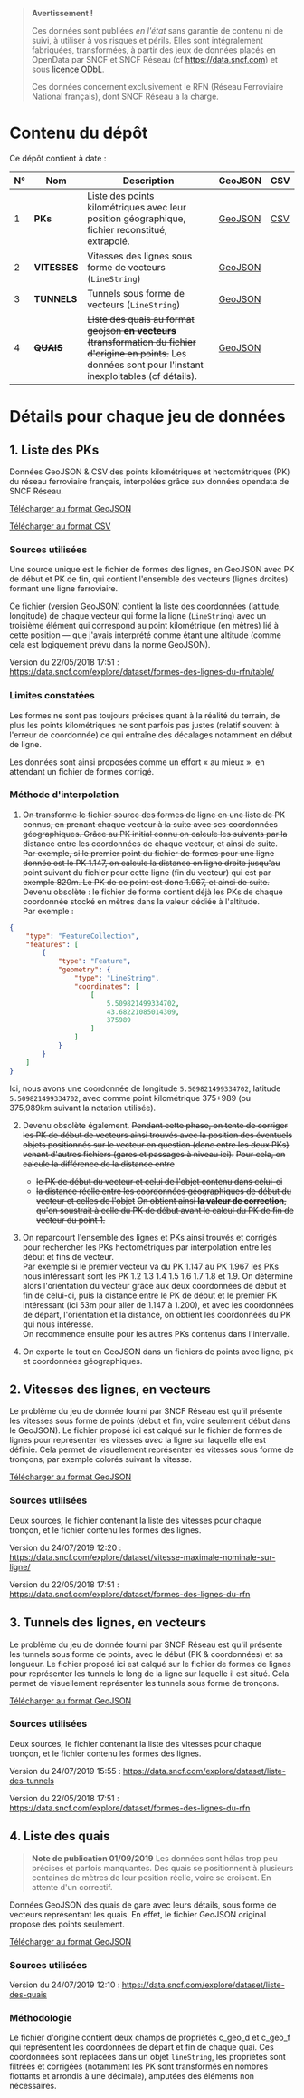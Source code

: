 > **Avertissement !**
>
> Ces données sont publiées _en l'état_ sans garantie de contenu ni de suivi, à utiliser à vos risques et périls. Elles sont intégralement fabriquées, transformées, à partir des jeux de données placés en OpenData par SNCF et SNCF Réseau (cf https://data.sncf.com) et sous [licence ODbL](https://opendatacommons.org/licenses/odbl/1.0/index.html).
>
> Ces données concernent exclusivement le RFN (Réseau Ferroviaire National français), dont SNCF Réseau a la charge.

# Contenu du dépôt

Ce dépôt contient à date :

N° | Nom | Description | GeoJSON | CSV
-- | --- | ----------- | ------- | ---
1 | **PKs** | Liste des points kilométriques avec leur position géographique, fichier reconstitué, extrapolé. | [GeoJSON](liste-des-pks.geojson.zip) | [CSV](liste-des-pks.csv.zip)
2 | **VITESSES** | Vitesses des lignes sous forme de vecteurs (`LineString`) | [GeoJSON](lignes-vitesses.geojson.zip) |
3 | **TUNNELS** | Tunnels sous forme de vecteurs (`LineString`) | [GeoJSON](lignes-tunnels.geojson.zip) |
4 | ~~**QUAIS**~~ | ~~Liste des quais au format geojson **en vecteurs** (transformation du fichier d'origine en points.~~ Les données sont pour l'instant inexploitables (cf détails). | [GeoJSON](liste-des-quais.linestrings.geojson.zip) |

# Détails pour chaque jeu de données

## 1. Liste des PKs

Données GeoJSON &amp; CSV des points kilométriques et hectométriques (PK) du réseau ferroviaire français, interpolées grâce aux données opendata de SNCF Réseau.

[Télécharger au format GeoJSON](liste-des-pks.csv.zip)

[Télécharger au format CSV](liste-des-pks.geojson.zip)

### Sources utilisées

Une source unique est le fichier de formes des lignes, en GeoJSON avec PK de début et PK de fin, qui contient l'ensemble des vecteurs (lignes droites) formant une ligne ferroviaire.

Ce fichier (version GeoJSON) contient la liste des coordonnées (latitude, longitude) de chaque vecteur qui forme la ligne (`LineString`) avec un troisième élément qui correspond au point kilométrique (en mètres) lié à cette position — que j'avais interprété comme étant une altitude (comme cela est logiquement prévu dans la norme GeoJSON).

Version du 22/05/2018 17:51 : https://data.sncf.com/explore/dataset/formes-des-lignes-du-rfn/table/

### Limites constatées

Les formes ne sont pas toujours précises quant à la réalité du terrain, de plus les points kilométriques ne sont parfois pas justes (relatif souvent à l'erreur de coordonnée) ce qui entraîne des décalages notamment en début de ligne.

Les données sont ainsi proposées comme un effort « au mieux », en attendant un fichier de formes corrigé.

### Méthode d'interpolation

1. ~~On transforme le fichier source des formes de ligne en une liste de PK connus, en prenant chaque vecteur à la suite avec ses coordonnées géographiques. Grâce au PK initial connu on calcule les suivants par la distance entre les coordonnées de chaque vecteur, et ainsi de suite.  
Par exemple, si le premier point du fichier de formes pour une ligne donnée est le PK 1.147, on calcule la distance en ligne droite jusqu'au point suivant du fichier pour cette ligne (fin du vecteur) qui est par exemple 820m. Le PK de ce point est donc 1.967, et ainsi de suite.~~  
Devenu obsolète : le fichier de forme contient déjà les PKs de chaque coordonnée stocké en mètres dans la valeur dédiée à l'altitude.  
Par exemple :  
```json
{
    "type": "FeatureCollection",
    "features": [
        {
            "type": "Feature",
            "geometry": {
                "type": "LineString",
                "coordinates": [
                    [
                        5.509821499334702,
                        43.68221085014309,
                        375989
                    ]
                ]
            }
        }
    ]
}                    
```
Ici, nous avons une coordonnée de longitude `5.509821499334702`, latitude `5.509821499334702`, avec comme point kilométrique 375+989 (ou 375,989km suivant la notation utilisée).

2. Devenu obsolète également.
~~Pendant cette phase, on tente de corriger les PK de début de vecteurs ainsi trouvés avec la position des éventuels objets positionnés sur le vecteur en question (donc entre les deux PKs) venant d'autres fichiers (gares et passages à niveau ici).~~
~~Pour cela, on calcule la différence de la distance entre~~
   - ~~le PK de début du vecteur et celui de l'objet contenu dans celui-ci~~
   - ~~la distance réelle entre les coordonnées géographiques de début du vecteur et celles de l'objet~~
~~On obtient ainsi **la valeur de correction**, qu'on soustrait à celle du PK de début avant le calcul du PK de fin de vecteur du point 1.~~  

3. On reparcourt l'ensemble des lignes et PKs ainsi trouvés et corrigés pour rechercher les PKs hectométriques par interpolation entre les début et fins de vecteur.  
Par exemple si le premier vecteur va du PK 1.147 au PK 1.967 les PKs nous intéressant sont les PK 1.2 1.3 1.4 1.5 1.6 1.7 1.8 et 1.9. On détermine alors l'orientation du vecteur grâce aux deux coordonnées de début et fin de celui-ci, puis la distance entre le PK de début et le premier PK intéressant (ici 53m pour aller de 1.147 à 1.200), et avec les coordonnées de départ, l'orientation et la distance, on obtient les coordonnées du PK qui nous intéresse.  
On recommence ensuite pour les autres PKs contenus dans l'intervalle.

4. On exporte le tout en GeoJSON dans un fichiers de points avec ligne, pk et coordonnées géographiques.

## 2. Vitesses des lignes, en vecteurs

Le problème du jeu de donnée fourni par SNCF Réseau est qu'il présente les vitesses sous forme de points (début et fin, voire seulement début dans le GeoJSON). Le fichier proposé ici est calqué sur le fichier de formes de lignes pour représenter les vitesses _avec_ la ligne sur laquelle elle est définie. Cela permet de visuellement représenter les vitesses sous forme de tronçons, par exemple colorés suivant la vitesse.

[Télécharger au format GeoJSON](lignes-vitesses.geojson.zip)

### Sources utilisées

Deux sources, le fichier contenant la liste des vitesses pour chaque tronçon, et le fichier contenu les formes des lignes.

Version du 24/07/2019 12:20 : https://data.sncf.com/explore/dataset/vitesse-maximale-nominale-sur-ligne/

Version du 22/05/2018 17:51 : https://data.sncf.com/explore/dataset/formes-des-lignes-du-rfn

## 3. Tunnels des lignes, en vecteurs

Le problème du jeu de donnée fourni par SNCF Réseau est qu'il présente les tunnels sous forme de points, avec le début (PK & coordonnées) et sa longueur. Le fichier proposé ici est calqué sur le fichier de formes de lignes pour représenter les tunnels le long de la ligne sur laquelle il est situé. Cela permet de visuellement représenter les tunnels sous forme de tronçons.

[Télécharger au format GeoJSON](lignes-tunnels.geojson.zip)

### Sources utilisées

Deux sources, le fichier contenant la liste des vitesses pour chaque tronçon, et le fichier contenu les formes des lignes.

Version du 24/07/2019 15:55 : https://data.sncf.com/explore/dataset/liste-des-tunnels

Version du 22/05/2018 17:51 : https://data.sncf.com/explore/dataset/formes-des-lignes-du-rfn

## 4. Liste des quais

> **Note de publication 01/09/2019** Les données sont hélas trop peu précises et parfois manquantes. Des quais se positionnent à plusieurs centaines de mètres de leur position réelle, voire se croisent. En attente d'un correctif.

Données GeoJSON des quais de gare avec leurs détails, sous forme de vecteurs représentant les quais. En effet, le fichier GeoJSON original propose des points seulement.

[Télécharger au format GeoJSON](liste-des-quais.linestrings.geojson.zip)

### Sources utilisées

Version du 24/07/2019 12:10 : https://data.sncf.com/explore/dataset/liste-des-quais

### Méthodologie

Le fichier d'origine contient deux champs de propriétés c_geo_d et c_geo_f qui représentent les coordonnées de départ et fin de chaque quai. Ces coordonnées sont replacées dans un objet `lineString`, les propriétés sont filtrées et corrigées (notamment les PK sont transformés en nombres flottants et arrondis à une décimale), amputées des éléments non nécessaires.
